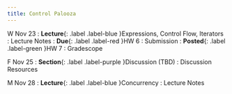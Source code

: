 ```yaml
---
title: Control Palooza
---
```


W Nov 23
: **Lecture**{: .label .label-blue }Expressions, Control Flow, Iterators
  : Lecture Notes
: **Due**{: .label .label-red }HW 6
  : Submission
: **Posted**{: .label .label-green }HW 7
  : Gradescope

F Nov 25
: **Section**{: .label .label-purple }Discussion (TBD)
  : Discussion Resources

M Nov 28
: **Lecture**{: .label .label-blue }Concurrency
  : Lecture Notes

